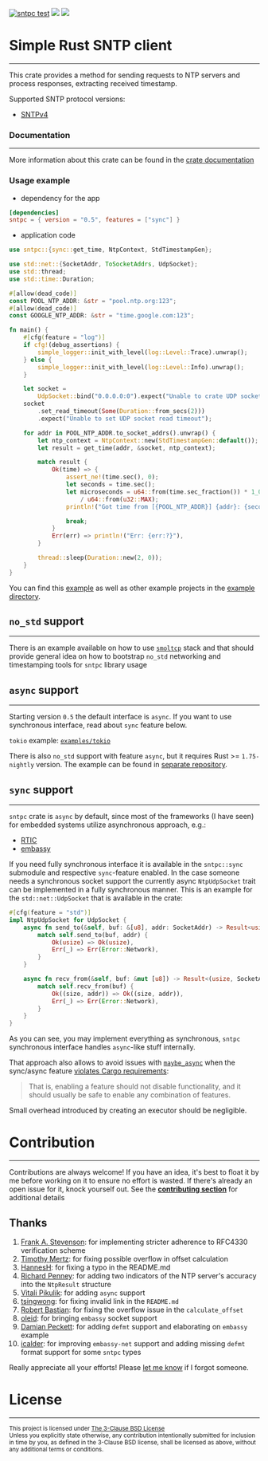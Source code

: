 [![sntpc test](https://github.com/vpetrigo/sntpc/actions/workflows/ci.yml/badge.svg)](https://github.com/vpetrigo/sntpc/actions/workflows/ci.yml)
[![](https://img.shields.io/crates/v/sntpc)](https://crates.io/crates/sntpc)
[![](https://img.shields.io/crates/l/sntpc)](https://github.com/vpetrigo/sntpc/blob/master/LICENSE.md)

# Simple Rust SNTP client

-------------------------

This crate provides a method for sending requests to NTP servers and process responses,
extracting received timestamp.

Supported SNTP protocol versions:

- [SNTPv4](https://datatracker.ietf.org/doc/html/rfc4330)

### Documentation

-----------------

More information about this crate can be found in the [crate documentation](https://docs.rs/sntpc)

### Usage example

- dependency for the app

```toml
[dependencies]
sntpc = { version = "0.5", features = ["sync"] }
```

- application code

```rust
use sntpc::{sync::get_time, NtpContext, StdTimestampGen};

use std::net::{SocketAddr, ToSocketAddrs, UdpSocket};
use std::thread;
use std::time::Duration;

#[allow(dead_code)]
const POOL_NTP_ADDR: &str = "pool.ntp.org:123";
#[allow(dead_code)]
const GOOGLE_NTP_ADDR: &str = "time.google.com:123";

fn main() {
    #[cfg(feature = "log")]
    if cfg!(debug_assertions) {
        simple_logger::init_with_level(log::Level::Trace).unwrap();
    } else {
        simple_logger::init_with_level(log::Level::Info).unwrap();
    }

    let socket =
        UdpSocket::bind("0.0.0.0:0").expect("Unable to crate UDP socket");
    socket
        .set_read_timeout(Some(Duration::from_secs(2)))
        .expect("Unable to set UDP socket read timeout");

    for addr in POOL_NTP_ADDR.to_socket_addrs().unwrap() {
        let ntp_context = NtpContext::new(StdTimestampGen::default());
        let result = get_time(addr, &socket, ntp_context);

        match result {
            Ok(time) => {
                assert_ne!(time.sec(), 0);
                let seconds = time.sec();
                let microseconds = u64::from(time.sec_fraction()) * 1_000_000
                    / u64::from(u32::MAX);
                println!("Got time from [{POOL_NTP_ADDR}] {addr}: {seconds}.{microseconds}");

                break;
            }
            Err(err) => println!("Err: {err:?}"),
        }

        thread::sleep(Duration::new(2, 0));
    }
}
```

You can find this [example](examples/simple-request) as well as other example projects in the
[example directory](examples).

## `no_std` support

-------------------

There is an example available on how to use [`smoltcp`](examples/smoltcp-request) stack and that should provide
general idea on how to bootstrap `no_std` networking and timestamping tools for `sntpc` library usage

## `async` support

-------------------

Starting version `0.5` the default interface is `async`. If you want to use synchronous interface, read about `sync`
feature below.

`tokio` example: [`examples/tokio`](examples/tokio)

There is also `no_std` support with feature `async`, but it requires Rust >= `1.75-nightly` version.
The example can be found in [separate repository](https://github.com/vpikulik/sntpc_embassy).

## `sync` support

-------------------

`sntpc` crate is `async` by default, since most of the frameworks (I have seen) for embedded systems utilize
asynchronous approach, e.g.:

- [RTIC](https://github.com/rtic-rs/rtic)
- [embassy](https://github.com/embassy-rs/embassy)

If you need fully synchronous interface it is available in the `sntpc::sync` submodule and respective `sync`-feature
enabled. In the case someone needs a synchronous socket support the currently async `NtpUdpSocket` trait can be
implemented in a fully synchronous manner. This is an example for the `std::net::UdpSocket` that is available in the
crate:

```rust
#[cfg(feature = "std")]
impl NtpUdpSocket for UdpSocket {
    async fn send_to(&self, buf: &[u8], addr: SocketAddr) -> Result<usize> {
        match self.send_to(buf, addr) {
            Ok(usize) => Ok(usize),
            Err(_) => Err(Error::Network),
        }
    }

    async fn recv_from(&self, buf: &mut [u8]) -> Result<(usize, SocketAddr)> {
        match self.recv_from(buf) {
            Ok((size, addr)) => Ok((size, addr)),
            Err(_) => Err(Error::Network),
        }
    }
}
```

As you can see, you may implement everything as synchronous, `sntpc` synchronous interface handles `async`-like stuff
internally.

That approach also allows to avoid issues with [`maybe_async`](https://docs.rs/maybe-async/latest/maybe_async/) when the
sync/async feature [violates Cargo requirements](https://doc.rust-lang.org/cargo/reference/features.html):
> That is, enabling a feature should not disable functionality, and it should usually be safe to enable any combination
> of features.

Small overhead introduced by creating an executor should be negligible.

# Contribution

--------------

Contributions are always welcome! If you have an idea, it's best to float it by me before working on it to ensure no
effort is wasted. If there's already an open issue for it, knock yourself out. See the
[**contributing section**](CONTRIBUTING.md) for additional details

## Thanks

1. [Frank A. Stevenson](https://github.com/snakehand): for implementing stricter adherence to RFC4330 verification
   scheme
2. [Timothy Mertz](https://github.com/mertzt89): for fixing possible overflow in offset calculation
3. [HannesH](https://github.com/HannesGitH): for fixing a typo in the README.md
4. [Richard Penney](https://github.com/rwpenney): for adding two indicators of the NTP server's accuracy into the
   `NtpResult` structure
5. [Vitali Pikulik](https://github.com/vpikulik): for adding `async` support
6. [tsingwong](https://github.com/tsingwong): for fixing invalid link in the `README.md`
7. [Robert Bastian](https://github.com/robertbastian): for fixing the overflow issue in the `calculate_offset`
8. [oleid](https://github.com/oleid): for bringing `embassy` socket support
9. [Damian Peckett](https://github.com/dpeckett): for adding `defmt` support and elaborating on `embassy` example
10. [icalder](https://github.com/icalder): for improving `embassy-net` support and adding missing `defmt` format support
    for some `sntpc` types

Really appreciate all your efforts! Please [let me know](mailto:vladimir.petrigo@gmail.com) if I forgot someone.

# License

---------

<sup>
This project is licensed under <a href="LICENSE.md">The 3-Clause BSD License</a>
</sup>

<br/>

<sup>
Unless you explicitly state otherwise, any contribution intentionally submitted for inclusion in time by you, as
defined in the 3-Clause BSD license, shall be licensed as above, without any additional terms or
conditions.
</sup>
